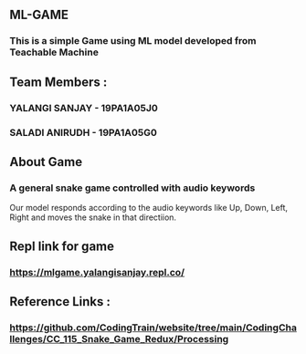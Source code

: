 ## ML-GAME

### This is a simple Game using ML model developed from Teachable Machine

## Team Members :

### YALANGI SANJAY - 19PA1A05J0
### SALADI ANIRUDH - 19PA1A05G0

## About Game
### A general snake game controlled with audio keywords

Our model responds according to the audio keywords like Up, Down, Left, Right and moves the snake in that directiion.

## Repl link for game
### https://mlgame.yalangisanjay.repl.co/

## Reference Links :
### https://github.com/CodingTrain/website/tree/main/CodingChallenges/CC_115_Snake_Game_Redux/Processing
